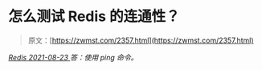 <!--yml
category: 未分类
date: 0001-01-01 00:00:00
--->

# 怎么测试 Redis 的连通性？

> 原文：[https://zwmst.com/2357.html](https://zwmst.com/2357.html)

   [ *Redis* ](https://zwmst.com/redis)*[ <time datetime="2021-08-23T09:52:25+08:00"> 2021-08-23 </time> ](https://zwmst.com/2357.html)  答：使用 ping 命令。*